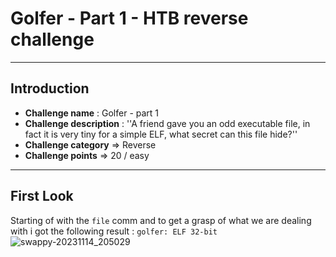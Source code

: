 # Golfer - Part 1 - HTB reverse challenge

---
## Introduction

- **Challenge name** : Golfer - part 1 
- **Challenge description** : ''A friend gave you an odd executable file, in fact it is very tiny for a simple ELF, what secret can this file hide?''
- **Challenge category** => Reverse
- **Challenge points** => 20 / easy

---
## First Look
Starting of with the `file` comm
and to get a grasp of what we are dealing with i got the following result : 
`golfer: ELF 32-bit`
![swappy-20231114_205029](https://github.com/gkonofaos/CTF_writeups/assets/112202449/45484c0a-5c10-4cbb-a835-49b558b738f8)
